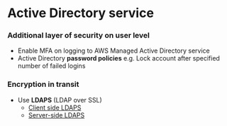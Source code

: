 # Active Directory service

### Additional layer of security on user level

* Enable MFA on logging to AWS Managed Active Directory service
* Active Directory **password policies** e.g. Lock account after specified number of failed logins


### Encryption in transit
* Use **LDAPS** (LDAP over SSL)
  * [Client side LDAPS](https://docs.aws.amazon.com/directoryservice/latest/admin-guide/ms_ad_ldap_client_side.html)
  * [Server-side LDAPS](https://docs.aws.amazon.com/directoryservice/latest/admin-guide/ms_ad_ldap_server_side.html)
